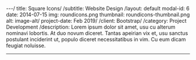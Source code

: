 ---/
title: Square Icons/
/subtitle: Website Design
/layout: default
modal-id: 6
date: 2014-07-15
img: roundicons.png
thumbnail: roundicons-thumbnail.png
alt: image-alt/
project-date: Feb 2019/
/client: Bootstrap/
/category: Project Development
/description: Lorem ipsum dolor sit amet, usu cu alterum nominavi lobortis. At duo novum diceret. Tantas apeirian vix et, usu sanctus postulant inciderint ut, populo diceret necessitatibus in vim. Cu eum dicam feugiat noluisse.

---
